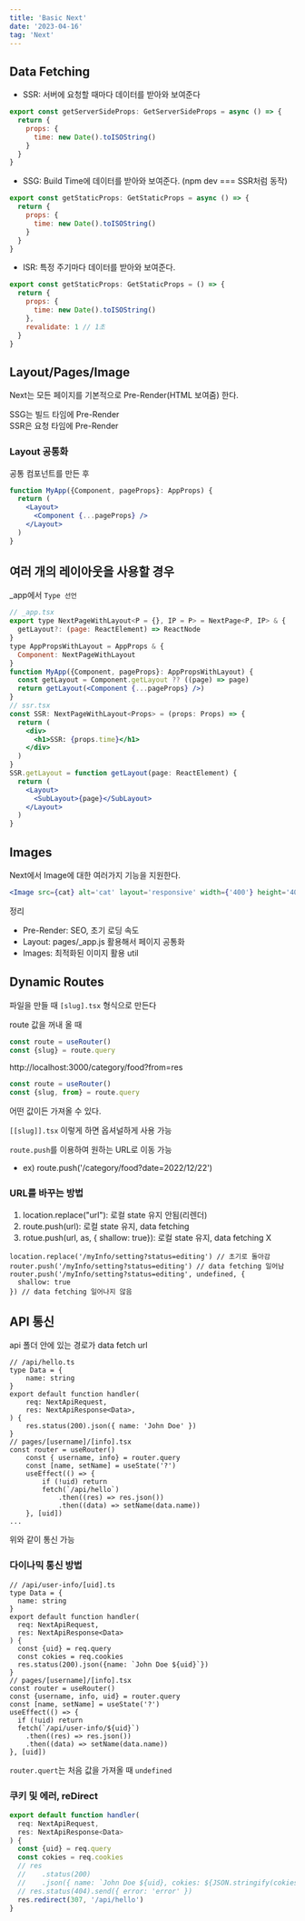 ```yaml
---
title: 'Basic Next'
date: '2023-04-16'
tag: 'Next'
---
```


## Data Fetching

- SSR: 서버에 요청할 때마다 데이터를 받아와 보여준다

```jsx
export const getServerSideProps: GetServerSideProps = async () => {
  return {
    props: {
      time: new Date().toISOString()
    }
  }
}
```

- SSG: Build Time에 데이터를 받아와 보여준다. (npm dev === SSR처럼 동작)

```jsx
export const getStaticProps: GetStaticProps = async () => {
  return {
    props: {
      time: new Date().toISOString()
    }
  }
}
```

- ISR: 특정 주기마다 데이터를 받아와 보여준다.

```jsx
export const getStaticProps: GetStaticProps = () => {
  return {
    props: {
      time: new Date().toISOString()
    },
    revalidate: 1 // 1초
  }
}
```

## Layout/Pages/Image

Next는 모든 페이지를 기본적으로 Pre-Render(HTML 보여줌) 한다.

SSG는 빌드 타임에 Pre-Render  
SSR은 요청 타임에 Pre-Render

### Layout 공통화

공통 컴포넌트를 만든 후

```jsx
function MyApp({Component, pageProps}: AppProps) {
  return (
    <Layout>
      <Component {...pageProps} />
    </Layout>
  )
}
```

## 여러 개의 레이아웃을 사용할 경우

\_app에서 `Type 선언`

```jsx
// _app.tsx
export type NextPageWithLayout<P = {}, IP = P> = NextPage<P, IP> & {
  getLayout?: (page: ReactElement) => ReactNode
}
type AppPropsWithLayout = AppProps & {
  Component: NextPageWithLayout
}
function MyApp({Component, pageProps}: AppPropsWithLayout) {
  const getLayout = Component.getLayout ?? ((page) => page)
  return getLayout(<Component {...pageProps} />)
}
// ssr.tsx
const SSR: NextPageWithLayout<Props> = (props: Props) => {
  return (
    <div>
      <h1>SSR: {props.time}</h1>
    </div>
  )
}
SSR.getLayout = function getLayout(page: ReactElement) {
  return (
    <Layout>
      <SubLayout>{page}</SubLayout>
    </Layout>
  )
}
```

## Images

Next에서 Image에 대한 여러가지 기능을 지원한다.

```jsx
<Image src={cat} alt='cat' layout='responsive' width={'400'} height='400' />
```

정리

- Pre-Render: SEO, 초기 로딩 속도
- Layout: pages/\_app.js 활용해서 페이지 공통화
- Images: 최적화된 이미지 활용 util

## Dynamic Routes

파일을 만들 때 `[slug].tsx` 형식으로 만든다

route 값을 꺼내 올 때

```jsx
const route = useRouter()
const {slug} = route.query
```

http://localhost:3000/category/food?from=res

```jsx
const route = useRouter()
const {slug, from} = route.query
```

어떤 값이든 가져올 수 있다.

`[[slug]].tsx` 이렇게 하면 옵셔널하게 사용 가능

`route.push`를 이용하여 원하는 URL로 이동 가능

- ex) route.push('/category/food?date=2022/12/22')

### URL를 바꾸는 방법

1. location.replace("url"): 로컬 state 유지 안됨(리렌더)
2. route.push(url): 로컬 state 유지, data fetching
3. rotue.push(url, as, { shallow: true}): 로컬 state 유지, data fetching X

```tsx
location.replace('/myInfo/setting?status=editing') // 초기로 돌아감
router.push('/myInfo/setting?status=editing') // data fetching 일어남
router.push('/myInfo/setting?status=editing', undefined, {
  shallow: true
}) // data fetching 일어나지 않음
```

## API 통신

api 폴더 안에 있는 경로가 data fetch url

```tsx
// /api/hello.ts
type Data = {
	name: string
}
export default function handler(
	req: NextApiRequest,
	res: NextApiResponse<Data>,
) {
	res.status(200).json({ name: 'John Doe' })
}
// pages/[username]/[info].tsx
const router = useRouter()
	const { username, info} = router.query
	const [name, setName] = useState('?')
	useEffect(() => {
		if (!uid) return
		fetch(`/api/hello`)
			.then((res) => res.json())
			.then((data) => setName(data.name))
	}, [uid])
...
```

위와 같이 통신 가능

### 다이나믹 통신 방법

```tsx
// /api/user-info/[uid].ts
type Data = {
  name: string
}
export default function handler(
  req: NextApiRequest,
  res: NextApiResponse<Data>
) {
  const {uid} = req.query
  const cokies = req.cookies
  res.status(200).json({name: `John Doe ${uid}`})
}
// pages/[username]/[info].tsx
const router = useRouter()
const {username, info, uid} = router.query
const [name, setName] = useState('?')
useEffect(() => {
  if (!uid) return
  fetch(`/api/user-info/${uid}`)
    .then((res) => res.json())
    .then((data) => setName(data.name))
}, [uid])
```

`router.quert`는 처음 값을 가져올 때 `undefined`

### 쿠키 및 에러, reDirect

```ts
export default function handler(
  req: NextApiRequest,
  res: NextApiResponse<Data>
) {
  const {uid} = req.query
  const cokies = req.cookies
  // res
  // 	.status(200)
  // 	.json({ name: `John Doe ${uid}, cokies: ${JSON.stringify(cokies)}` })
  // res.status(404).send({ error: 'error' })
  res.redirect(307, '/api/hello')
}
```
